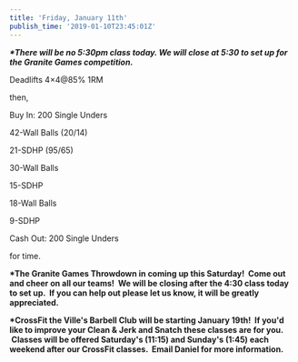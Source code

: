 ```yaml
---
title: 'Friday, January 11th'
publish_time: '2019-01-10T23:45:01Z'
---
```


***\*There will be no 5:30pm class today. We will close at 5:30 to set
up for the Granite Games competition.***

Deadlifts 4×4\@85% 1RM

then,

Buy In: 200 Single Unders

42-Wall Balls (20/14)

21-SDHP (95/65)

30-Wall Balls

15-SDHP

18-Wall Balls

9-SDHP

Cash Out: 200 Single Unders

for time.

**\*The Granite Games Throwdown in coming up this Saturday!  Come out
and cheer on all our teams!  We will be closing after the 4:30 class
today to set up.  If you can help out please let us know, it will be
greatly appreciated.**

**\*CrossFit the Ville's Barbell Club will be starting January 19th!  If
you'd like to improve your Clean & Jerk and Snatch these classes are for
you.  Classes will be offered Saturday's (11:15) and Sunday's (1:45)
each weekend after our CrossFit classes.  Email Daniel for more
information.**
